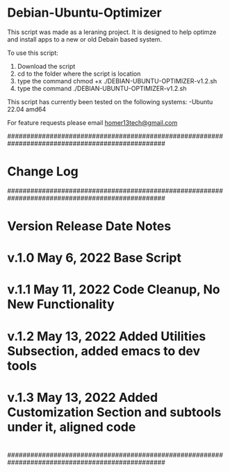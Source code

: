 # Debian-Ubuntu-Optimizer

This script was made as a leraning project.
It is designed to help optimze and install apps to a new or old Debain based system.

To use this script:
1. Download the script
2. cd to the folder where the script is location
3. type the command chmod +x ./DEBIAN-UBUNTU-OPTIMIZER-v1.2.sh
4. type the command ./DEBIAN-UBUNTU-OPTIMIZER-v1.2.sh

This script has currently been tested on the following systems:
-Ubuntu 22.04 amd64

For feature requests please email homer13tech@gmail.com

#################################################################################################
#  Change Log                                                        
#################################################################################################
#  Version	   Release Date       Notes                               
#  v.1.0   	   May 6, 2022		    Base Script                         
#  v.1.1       May 11, 2022       Code Cleanup, No New Functionality  
#  v.1.2	     May 13, 2022		    Added Utilities Subsection, added emacs to dev tools
#  v.1.3       May 13, 2022       Added Customization Section and subtools under it, aligned code
#
#
#
#################################################################################################
